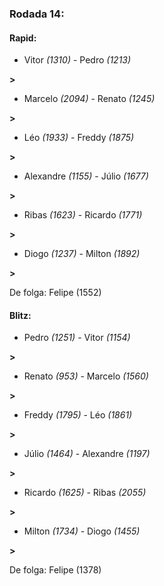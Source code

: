 ### Rodada 14:

#### Rapid:

* Vitor *(1310)*     -     Pedro *(1213)*

 **>** 
* Marcelo *(2094)*     -     Renato *(1245)*

 **>** 
* Léo *(1933)*     -     Freddy *(1875)*

 **>** 
* Alexandre *(1155)*     -     Júlio *(1677)*

 **>** 
* Ribas *(1623)*     -     Ricardo *(1771)*

 **>** 
* Diogo *(1237)*     -     Milton *(1892)*

 **>** 

De folga: Felipe (1552)

#### Blitz:

* Pedro *(1251)*     -     Vitor *(1154)*

 **>** 
* Renato *(953)*     -     Marcelo *(1560)*

 **>** 
* Freddy *(1795)*     -     Léo *(1861)*

 **>** 
* Júlio *(1464)*     -     Alexandre *(1197)*

 **>** 
* Ricardo *(1625)*     -     Ribas *(2055)*

 **>** 
* Milton *(1734)*     -     Diogo *(1455)*

 **>** 

De folga: Felipe (1378)

